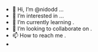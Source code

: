 - 👋 Hi, I’m @nidodd ...
- 👀 I’m interested in ...
- 🌱 I’m currently learning .
- 💞️ I’m looking to collaborate on .
- 📫 How to reach me .
- 
<!---
nidodd/nidodd is a ✨ special ✨ repository because its `README.md` (this file) appears on your GitHub profile.
You can click the Preview link to take a look at your changes.
--->
